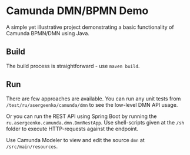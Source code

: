 # Camunda DMN/BPMN Demo
A simple yet illustrative project demonstrating a basic functionality of 
Camunda BPMN/DMN using Java.

## Build
The build process is straightforward - use `maven build`.

## Run
There are few approaches are available. You can run any unit tests from 
`/test/ru/asergeenko/camunda/dmn` to see the low-level DMN API usage.

Or you can run the REST API using Spring Boot by running the 
`ru.asergeenko.camunda.dmn.DmnRestApp`. Use shell-scripts given at
the `/sh` folder to execute HTTP-requests against the endpoint.

Use Camunda Modeler to view and edit the source `dmn` at `/src/main/resources`.
